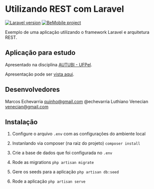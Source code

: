 # Utilizando REST com Laravel

[![Laravel version](https://img.shields.io/badge/Laravel-v5.3.6-green.svg)](https://travis-ci.org/laravel/framework)
[![BeMobile project](https://img.shields.io/badge/education-BeMobile-blue.svg)](https://bemobile.cc)

Exemplo de uma aplicação utilizando o framework Laravel e arquitetura REST. 

## Aplicação para estudo

Apresentado na disciplina [AUTUBI - UFPel](http://ubiq.inf.ufpel.edu.br/au2016/doku.php).

Apresentação pode ser [vista aqui](https://docs.google.com/presentation/d/1XdqFEqol-7xwOusL3AU3RdHCtelGyOHAfFr_8GvF4VE/edit?usp=sharing).

## Desenvolvedores

Marcos Echevarria quinho@gmail.com @echevarria
Luthiano Venecian venecian@gmail.com

## Instalação

1. Configure o arquivo `.env` com as configurações do ambiente local

2. Instanlando via composer (na raiz do projeto)
    ```composer install```

3. Crie a base de dados que foi configurada no `.env`

4. Rode as migrations
```php artisan migrate```

5. Gere os seeds para a aplicação
```php artisan db:seed```

6. Rode a aplicação
```php artisan serve```
